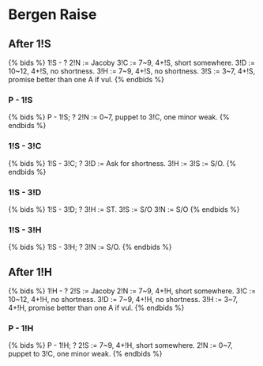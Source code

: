 # Bergen Raise

## After 1!S
{% bids %}
1!S - ?
2!N  := Jacoby
3!C  := 7~9, 4+!S, short somewhere.
3!D  := 10~12, 4+!S, no shortness.
3!H  := 7~9, 4+!S, no shortness.
3!S  := 3~7, 4+!S, promise better than one A if vul.
{% endbids %}

### P - 1!S
{% bids %}
P - 1!S; ?
2!N  := 0~7, puppet to 3!C, one minor weak.
{% endbids %}

### 1!S - 3!C
{% bids %}
1!S - 3!C; ?
3!D  := Ask for shortness.
3!H  :=
3!S  := S/O.
{% endbids %}

### 1!S - 3!D
{% bids %}
1!S - 3!D; ?
3!H  := ST.
3!S  := S/O
3!N  := S/O
{% endbids %}

### 1!S - 3!H
{% bids %}
1!S - 3!H; ?
3!N  := S/O.
{% endbids %}

## After 1!H
{% bids %}
1!H - ?
2!S  := Jacoby
2!N  := 7~9, 4+!H, short somewhere.
3!C  := 10~12, 4+!H, no shortness.
3!D  := 7~9, 4+!H, no shortness.
3!H  := 3~7, 4+!H, promise better than one A if vul.
{% endbids %}

### P - 1!H
{% bids %}
P - 1!H; ?
2!S  := 7~9, 4+!H, short somewhere.
2!N  := 0~7, puppet to 3!C, one minor weak.
{% endbids %}
